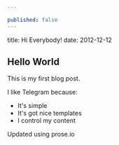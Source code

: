 ```yaml
---

published: false
---
```


title: Hi Everybody!
date: 2012-12-12

## Hello World

This is my first blog post.

I like Telegram because:

* It's simple
* It's got nice templates
* I control my content
    
Updated using prose.io